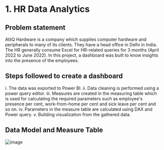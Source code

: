# 1. HR Data Analytics

## Problem statement
AtliQ Hardware is a company which supplies computer hardware and peripherals to many of its clients. They have a head office in Delhi in India. The HR generally consume Excel for HR-related queries for 3 months (April 2022 to June 2022). In this project, a dashboard was built to know insights into the presence of the employees.

## Steps followed to create a dashboard
i. The data was exported to Power BI. 
ii. Data cleaning is performed using a power query editor. 
iii. Measures are created in the measuring table which is used for calculating the required parameters such as employee's presence per cent, work-from-home per cent and sick leave per cent and so on. 
iv. Parameters in the measure table are calculated using DAX and Power query. 
v. Building visualization from the gathered data.

## Data Model and Measure Table

![image](https://github.com/bhargavchebolu/Power-BI-Projects/assets/65249485/65773317-ef84-45be-84a2-eca2045f249a)
